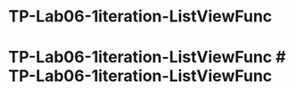 # TP-Lab06-1iteration-ListViewFunc
# TP-Lab06-1iteration-ListViewFunc # TP-Lab06-1iteration-ListViewFunc
